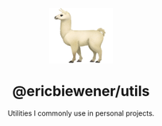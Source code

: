 <p align="center"><img src="./logo.png" width="128" height="112" align="center" /></p>
<h1 align="center">@ericbiewener/utils</h1>

<p align="center">
  Utilities I commonly use in personal projects.
</p>
<br />
